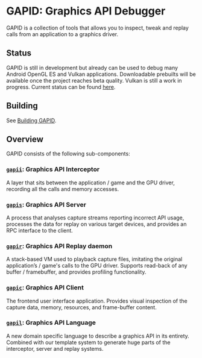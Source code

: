 # GAPID: **G**raphics **API** **D**ebugger

GAPID is a collection of tools that allows you to inspect, tweak and replay calls from an application to a graphics driver.

## Status
GAPID is still in development but already can be used to debug many Android OpenGL ES and Vulkan applications.
Downloadable prebuilts will be available once the project reaches beta quality.
Vulkan is still a work in progress. Current status can be found [here](docs/vulkan.md).

## Building
See [Building GAPID](docs/building.md).

## Overview
GAPID consists of the following sub-components:

### [`gapii`](gapii): Graphics API Interceptor
A layer that sits between the application / game and the GPU driver, recording all the calls and memory accesses.

### [`gapis`](gapis): Graphics API Server
A process that analyses capture streams reporting incorrect API usage, processes the data for replay on various target devices, and provides an RPC interface to the client.

### [`gapir`](gapir): Graphics API Replay daemon
A stack-based VM used to playback capture files, imitating the original application’s / game's calls to the GPU driver. Supports read-back of any buffer / framebuffer, and provides profiling functionality.

### [`gapic`](gapic): Graphics API Client
The frontend user interface application. Provides visual inspection of the capture data, memory, resources, and frame-buffer content.

### [`gapil`](gapil): Graphics API Language
A new domain specific language to describe a graphics API in its entirety. Combined with our template system to generate huge parts of the interceptor, server and replay systems.
